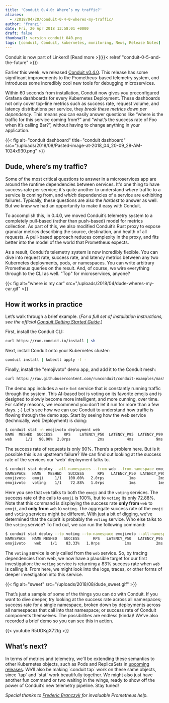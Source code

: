 ```yaml
---
title: 'Conduit 0.4.0: Where’s my traffic?'
aliases:
  - /2018/04/20/conduit-0-4-0-wheres-my-traffic/
author: 'franzi'
date: Fri, 20 Apr 2018 13:58:01 +0000
draft: false
thumbnail: version_conduit_040.png
tags: [conduit, Conduit, kubernetes, monitoring, News, Release Notes]
---
```


Conduit is now part of Linkerd! [Read more >]({{< relref
"conduit-0-5-and-the-future" >}})

Earlier this week, we released [Conduit v0.4.0](https://github.com/runconduit/conduit/releases/tag/v0.4.0). This release has some significant improvements to the Prometheus-based telemetry system, and introduces some incredibly cool new tools for debugging microservices.

Within 60 seconds from installation, Conduit now gives you preconfigured Grafana dashboards for every Kubernetes Deployment. These dashboards not only cover top-line metrics such as success rate, request volume, and latency distributions per service, they _break these metrics down per dependency_. This means you can easily answer questions like “where is the traffic for this service coming from?” and “what’s the success rate of Foo when it’s calling Bar?”, without having to change anything in your application.

{{< fig
  alt="conduit dashboard"
  title="conduit dashboard"
  src="/uploads/2018/08/Pasted-image-at-2018_04_20-09_28-AM-1024x930.png" >}}

## Dude, where’s my traffic?

Some of the most critical questions to answer in a microservices app are around the runtime dependencies between services. It's one thing to have success rate per service; it's quite another to understand _where_ traffic to a service is coming from, and _which_ dependencies of a service are exhibiting failures. Typically, these questions are also the _hardest_ to answer as well. But we knew we had an opportunity to make it easy with Conduit.

To accomplish this, in 0.4.0, we moved Conduit’s telemetry system to a completely pull-based (rather than push-based) model for metrics collection. As part of this, we also modified Conduit’s Rust proxy to expose granular metrics describing the source, destination, and health of all requests. A pull-based approach reduces complexity in the proxy, and fits better into the model of the world that Prometheus expects.

As a result, Conduit’s telemetry system is now incredibly flexible. You can dive into request rate, success rate, and latency metrics between any two Kubernetes deployments, pods, or namespaces. You can write arbitrary Prometheus queries on the result. And, of course, we wire everything through to the CLI as well. "Top" for microservices, anyone?

{{< fig
  alt="where is my car"
  src="/uploads/2018/04/dude-wheres-my-car.gif" >}}

## How it works in practice

Let’s walk through a brief example. (_For a full set of installation instructions, see the official_ [_Conduit Getting Started Guide_](https://conduit.io/getting-started/).)

First, install the Conduit CLI:

```bash
curl https://run.conduit.io/install | sh
```

Next, install Conduit onto your Kubernetes cluster:

```bash
conduit install | kubectl apply -f -
```

Finally, install the "emojivoto" demo app, and add it to the Conduit mesh:

```bash
curl https://raw.githubusercontent.com/runconduit/conduit-examples/master/emojivoto/emojivoto.yml | conduit inject - | kubectl apply -f -
```

The demo app includes a `vote-bot` service that is constantly running traffic through the system. This AI-based bot is voting on its favorite emojis and is designed to slowly become more intelligent, and more cunning, over time. For safety reasons, we recommend you don’t let it run for more than a few days. ;-) Let's see how we can use Conduit to understand how traffic is flowing through the demo app. Start by seeing how the web service (technically, web Deployment) is doing:

```bash
$ conduit stat -n emojivoto deployment web
NAME  MESHED  SUCCESS     RPS    LATENCY_P50  LATENCY_P95  LATENCY_P99
web      1/1   90.00%  2.0rps            2ms          4ms          9ms
```

The success rate of requests is only 90%. There’s a problem here. But is it possible this is an upstream failure? We can find out looking at the success rate of the services our \`web\` deployment talks to.

```bash
$ conduit stat deploy --all-namespaces --from web --from-namespace emojivoto
NAMESPACE   NAME   MESHED   SUCCESS      RPS   LATENCY_P50  LATENCY_P95   LATENCY_P99
emojivoto   emoji     1/1   100.00%   2.0rps           1ms          2ms           2ms
emojivoto   voting    1/1    72.88%   1.0rps           1ms          1ms           1ms
```

Here you see that `web` talks to both the `emoji` and the `voting` services. The success rate of the calls to `emoji` is 100%, but to `voting` its only 72.88%. Note that this command is displaying the success rate **only from** `web` to `emoji`, and **only from** `web` to `voting`. The aggregate success rate of the `emoji` and `voting` services might be different. With just a bit of digging, we’ve determined that the culprit is probably the `voting` service. Who else talks to the `voting` service? To find out, we can run the following command:

```bash
$ conduit stat deploy --to voting --to-namespace emojivoto --all-namespaces
NAMESPACE   NAME MESHED   SUCCESS      RPS   LATENCY_P50   LATENCY_P95   LATENCY_P99
emojivoto    web    1/1    83.33%   1.0rps           1ms           2ms           2ms
```

The `voting` service is only called from the `web` service. So, by tracing dependencies from web, we now have a plausible target for our first investigation: the `voting` service is returning a 83% success rate when `web` is calling it. From here, we might look into the logs, traces, or other forms of deeper investigation into this service.

{{< fig
  alt="sweet"
  src="/uploads/2018/08/dude_sweet.gif" >}}

That’s just a sample of some of the things you can do with Conduit. If you want to dive deeper, try looking at the success rate across all namespaces; success rate for a single namespace, broken down by deployments across all namespaces that call into that namespace; or success rate of Conduit components themselves. The possibilities are endless (kinda)! We’ve also recorded a brief demo so you can see this in action.

{{< youtube R5UDKgX72tg >}}

## What’s next?

In terms of metrics and telemetry, we’ll be extending these semantics to other Kubernetes objects, such as Pods and ReplicaSets in [upcoming releases](https://conduit.io/roadmap). We’ll also be making \`conduit tap\` work on these same objects, since \`tap\` and \`stat\` work beautifully together. We might also just have another fun command or two waiting in the wings, ready to show off the power of Conduit’s new telemetry pipeline. Stay tuned!

_Special thanks to [Frederic Branczyk](https://github.com/brancz) for invaluable Prometheus help._
